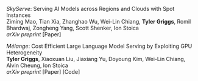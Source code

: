*SkyServe*: Serving AI Models across Regions and Clouds with Spot Instances\
Ziming Mao, Tian Xia, Zhanghao Wu, Wei-Lin Chiang, **Tyler Griggs**, Romil Bhardwaj, Zongheng Yang, Scott Shenker, Ion Stoica\
<span style="font-style:italic">arXiv preprint</span> [<a style="text-decoration:none" href="https://arxiv.org/pdf/2411.01438" target="_blank">Paper</a>]

*Mélange*: Cost Efficient Large Language Model Serving by Exploiting GPU Heterogeneity\
**Tyler Griggs**, Xiaoxuan Liu, Jiaxiang Yu, Doyoung Kim, Wei-Lin Chiang, Alvin Cheung, Ion Stoica\
<span style="font-style:italic">arXiv preprint</span> [<a style="text-decoration:none" href="https://arxiv.org/abs/2404.14527" target="_blank">Paper</a>] [<a style="text-decoration:none" href="https://github.com/tyler-griggs/melange-release" target="_blank">Code</a>]
